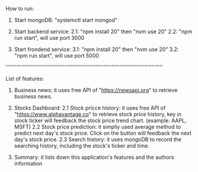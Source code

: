 How to run:
1. Start mongoDB: "systemctl start mongod"

2. Start backend service: 
2.1: "npm install 20"  then "nvm use 20"
2.2: "npm run start", will use port 3000

3. Start frondend service:
3.1: "npm install 20"  then "nvm use 20"
3.2: "npm run start", will use port 5000

'''''''''''''''''''''''''''''''''''''''''''''''''''''''''''''''''''''''''''''''''''''''''''''''''''''

List of features:
1. Business news: it uses free API of "https://newsapi.org" to retrieve business news.

2. Stocks Dashboard: 
2.1 Stock pricce history: it uses free API of "https://www.alphavantage.co" to retrieve stock price history, key in stock ticker will feedback the stock price trend chart. (example: AAPL, MSFT)
2.2 Stock price prediction: it simpliy used average method to predict next day's stock price. Click on the button will feedback the next day's stock price.
2.3 Search history: it uses mongoDB to record the searching history, including the stock's ticker and time.

3. Summary: it lists down this application's features and the authors information
